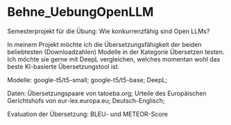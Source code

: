 # Behne_UebungOpenLLM
Semesterprojekt für die Übung: Wie konkurrenzfähig sind Open LLMs? 

In meinem Projekt möchte ich die Übersetzungsfähigkeit der beiden beliebtesten (Downloadzahlen) Modelle in der Kategorie Übersetzen testen. Ich möchte sie gerne mit DeepL vergleichen, welches momentan wohl das beste KI-basierte Übersetzungstool ist. 

Modelle: google-t5/t5-small;
           google-t5/t5-base;
           DeepL;
           
Daten: Übersetzungspaare von tatoeba.org; Urteile des Europäischen Gerichtshofs von eur-lex.europa.eu; Deutsch-Englisch;

Evaluation der Übersetzung:  BLEU- und METEOR-Score
